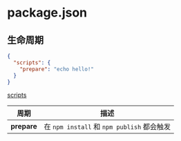 # package.json

## 生命周期

```json
{
  "scripts": {
    "prepare": "echo hello!"
  }
}
```

[scripts](https://docs.npmjs.com/cli/v10/using-npm/scripts)

| 周期        | 描述                                       |
| ----------- | ------------------------------------------ |
| **prepare** | 在 `npm install` 和 `npm publish` 都会触发 |
